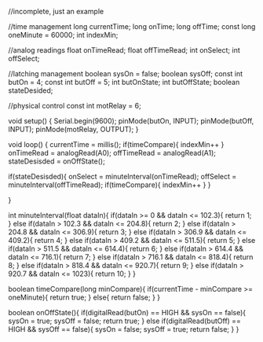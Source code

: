 //incomplete, just an example

//time management
long currentTime;
long onTime;
long offTime;
const long oneMinute = 60000;
int indexMin;

//analog readings
float onTimeRead;
float offTimeRead;
int onSelect;
int offSelect;

//latching management
boolean sysOn = false;
boolean sysOff;
const int butOn = 4;
const int butOff = 5;
int butOnState;
int butOffState;
boolean stateDesided; 

//physical control
const int motRelay = 6;

void setup() {
  Serial.begin(9600);
  pinMode(butOn, INPUT);
  pinMode(butOff, INPUT);
  pinMode(motRelay, OUTPUT);
}

void loop() {
  currentTime = millis();
  if(timeCompare){
    indexMin++
  }
  onTimeRead = analogRead(A0);
  offTimeRead = analogRead(A1);
  stateDesisded = onOffState();

  if(stateDesisded){
    onSelect = minuteInterval(onTimeRead);
    offSelect = minuteInterval(offTimeRead);
    if(timeCompare){
      indexMin++
      }
    }

  
}

int minuteInterval(float dataIn){
  if(dataIn >= 0 && dataIn <= 102.3){
    return 1;
    }
  else if(dataIn > 102.3 && dataIn <= 204.8){
    return 2;
    }
  else if(dataIn > 204.8 && dataIn <= 306.9){
    return 3;
    }
  else if(dataIn > 306.9 && dataIn <= 409.2){
    return 4;
    }
  else if(dataIn > 409.2 && dataIn <= 511.5){
    return 5;
    }
  else if(dataIn > 511.5 && dataIn <= 614.4){
    return 6;
    }
  else if(dataIn > 614.4 && dataIn <= 716.1){
    return 7;
    }
  else if(dataIn > 716.1 && dataIn <= 818.4){
    return 8;
    }
  else if(dataIn > 818.4 && dataIn <= 920.7){
    return 9;
    }
  else if(dataIn > 920.7 && dataIn <= 1023){
    return 10;
    }
  }

boolean timeCompare(long minCompare){
  if(currentTime - minCompare >= oneMinute){
    return true;
    }
  else{
    return false;
    }
  }

boolean onOffState(){
  if(digitalRead(butOn) == HIGH && sysOn == false){
    sysOn = true;
    sysOff = false;
    return true;
    }
  else if(digitalRead(butOff) == HIGH && sysOff == false){
    sysOn = false;
    sysOff = true;
    return false;
    }
  }
